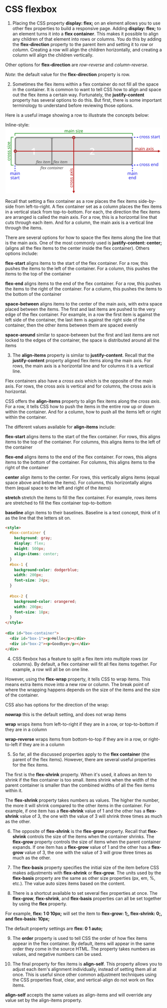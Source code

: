 # CSS flexbox

1. Placing the CSS property __display: flex;__ on an element allows you to use other flex properties to build a responsive page. Adding __display: flex;__ to an element turns it into a __flex container__. This makes it possible to align any children of that element into rows or columns. You do this by adding the __flex-direction__ property to the parent item and setting it to _row_ or _column_. Creating a row will align the children horizontally, and creating a column will align the children vertically.

Other options for __flex-direction__ are _row-reverse_ and _column-reverse_.

_Note_: the default value for the __flex-direction__ property is row.



2. Sometimes the flex items within a flex container do not fill all the space in the container. It is common to want to tell CSS how to align and space out the flex items a certain way. Fortunately, the __justify-content__ property has several options to do this. But first, there is some important terminology to understand before reviewing those options.

Here is a useful image showing a row to illustrate the concepts below:

Inline-style: 
![flexbox](files/flex-direction-terms.svg)

Recall that setting a flex container as a row places the flex items side-by-side from left-to-right. A flex container set as a column places the flex items in a vertical stack from top-to-bottom. For each, the direction the flex items are arranged is called the main axis. For a row, this is a horizontal line that cuts through each item. And for a column, the main axis is a vertical line through the items.

There are several options for how to space the flex items along the line that is the main axis. One of the most commonly used is __justify-content: center;__ (aligns all the flex items to the center inside the flex container). Others options include:

__flex-start__ aligns items to the start of the flex container. For a row, this pushes the items to the left of the container. For a column, this pushes the items to the top of the container

__flex-end__ aligns items to the end of the flex container. For a row, this pushes the items to the right of the container. For a column, this pushes the items to the bottom of the container

__space-between__ aligns items to the center of the main axis, with extra space placed between the items. The first and last items are pushed to the very edge of the flex container. For example, in a row the first item is against the left side of the container, the last item is against the right side of the container, then the other items between them are spaced evenly

__space-around__ similar to space-between but the first and last items are not locked to the edges of the container, the space is distributed around all the items


3. The __align-items__ property is similar to __justify-content__. Recall that the __justify-content__ property aligned flex items along the main axis. For rows, the main axis is a horizontal line and for columns it is a vertical line.

Flex containers also have a _cross axis_ which is the opposite of the main axis. For rows, the cross axis is vertical and for columns, the cross axis is horizontal.

CSS offers the __align-items__ property to align flex items along the _cross axis_. For a row, it tells CSS how to push the items in the entire row up or down within the container. And for a column, how to push all the items left or right within the container.

The different values available for __align-items__ include:

__flex-start__ aligns items to the start of the flex container. For rows, this aligns items to the top of the container. For columns, this aligns items to the left of the container

__flex-end__ aligns items to the end of the flex container. For rows, this aligns items to the bottom of the container. For columns, this aligns items to the right of the container

__center__ align items to the center. For rows, this vertically aligns items (equal space above and below the items). For columns, this horizontally aligns them (equal space to the left and right of the items)

__stretch__ stretch the items to fill the flex container. For example, rows items are stretched to fill the flex container top-to-bottom

__baseline__ align items to their baselines. Baseline is a text concept, think of it as the line that the letters sit on.


```html
<style>
  #box-container {
    background: gray;
    display: flex;
    height: 500px;
    align-items: center;
  }
  #box-1 {
    background-color: dodgerblue;
    width: 200px;
    font-size: 24px;
  }

  #box-2 {
    background-color: orangered;
    width: 200px;
    font-size: 18px;
  }
</style>

<div id="box-container">
  <div id="box-1"><p>Hello</p></div>
  <div id="box-2"><p>Goodbye</p></div>
</div>
```


4. CSS flexbox has a feature to split a flex item into multiple rows (or columns). By default, a flex container will fit all flex items together. For example, a row will all be on one line.

However, using the __flex-wrap__ property, it tells CSS to wrap items. This means extra items move into a new row or column. The break point of where the wrapping happens depends on the size of the items and the size of the container.

CSS also has options for the direction of the wrap:

__nowrap__ this is the default setting, and does not wrap items

__wrap__ wraps items from left-to-right if they are in a row, or top-to-bottom if they are in a column

__wrap-reverse__ wraps items from bottom-to-top if they are in a row, or right-to-left if they are in a column




5. So far, all the discussed properties apply to the __flex container__ (the parent of the flex items). However, there are several useful properties for the flex items.

The first is the __flex-shrink__ property. When it's used, it allows an item to shrink if the flex container is too small. Items shrink when the width of the parent container is smaller than the combined widths of all the flex items within it.

The __flex-shrink__ property takes numbers as values. The higher the number, the more it will shrink compared to the other items in the container. For example, if one item has a __flex-shrink__ value of 1 and the other has a __flex-shrink__ value of 3, the one with the value of 3 will shrink three times as much as the other.



6. The opposite of __flex-shrink__ is the __flex-grow__ property. Recall that __flex-shrink__ controls the size of the items when the container shrinks. The __flex-grow__ property controls the size of items when the parent container expands. If one item has a __flex-grow__ value of 1 and the other has a __flex-grow__ value of 3, the one with the value of 3 will grow three times as much as the other.



7. The __flex-basis__ property specifies the initial size of the item before CSS makes adjustments with __flex-shrink__ or __flex-grow__. The units used by the __flex-basis__ property are the same as other size properties (px, em, %, etc.). The value auto sizes items based on the content.


8. There is a shortcut available to set several flex properties at once. The __flex-grow__, __flex-shrink__, and __flex-basis__ properties can all be set together by using the __flex__ property.

For example, __flex: 1 0 10px;__ will set the item to __flex-grow: 1;, flex-shrink: 0;, and flex-basis: 10px;__

The default property settings are __flex: 0 1 auto;__


9. The __order__ property is used to tell CSS the order of how flex items appear in the flex container. By default, items will appear in the same order they come in the source HTML. The property takes numbers as values, and negative numbers can be used.


10. The final property for flex items is __align-self__. This property allows you to adjust each item's alignment individually, instead of setting them all at once. This is useful since other common adjustment techniques using the CSS properties float, clear, and vertical-align do not work on flex items.

__align-self__ accepts the same values as align-items and will override any value set by the align-items property.

